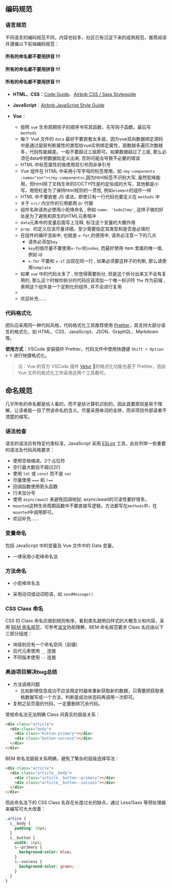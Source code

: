 ## 编码规范
### 语言规范
不同语言的编码规范不同，内容也较多，社区已有沉淀下来的成熟规范，推荐阅读并遵循以下前端编码规范：

#### 所有的命名都不要用拼音 !!!

#### 所有的命名都不要用拼音 !!!

#### 所有的命名都不要用拼音 !!!



- **HTML、CSS**：[Code Guide](https://codeguide.co/)、[Airbnb CSS / Sass Styleguide](https://github.com/airbnb/css)

- **JavaScript**：[Airbnb JavaScript Style Guide](https://github.com/airbnb/javascript)

- **Vue**：
  - 按照 `vue` 生命周期钩子的顺序书写其函数，先写钩子函数，最后写 `methods`
  - 每个 Vue 文件的 `data` 最好不要嵌套太多层，因为vue双向数据绑定源码中是通过层层判断属性的类型给vue实例绑定属性，层数越多遍历次数越多，代码性能越差。一般不要超过三层即可。如果数据超过了三层, 那么必须在data中把数据给定义出来, 否则可能会导致不必要的错误
  - HTML 中标签属性的值使用双引号而非单引号
  - Vue 组件在 HTML 中采用小写字母的标签使用，如 `<my-components :name="sun"></my-components>`,因为html标签不识别大写, 虽然驼峰能用，但html除了文档生命的DOCTYPE是约定俗成的大写，其他都是小写，用短杠是为了保持html规则的一贯性, 例如`element`的组件一样
  - HTML 中不要嵌套 JS 语法，即使只有一行代码也要定义在 `methods` 中
  - 关于 `src/` 内文件的引用都用 `@/` 代替
  - 组件名称请务必使用小驼峰命名 , 例如 `name: 'todoItme'`, 这样子做的好处是为了避免和原生的HTML元素相冲
  - `data`元素中的变量后面写上注释, 标注这个变量的大概作用
  - `prop ` 的定义应该尽量详细，至少需要指定其类型和是否是必填的
  - 在组件的循环渲染中, 也就是 `v-for`,的使用中, 请务必注意一下的几点
    - 请务必添加`key`
    - `key`的值尽量不要使用`v-for`的`index`, 而最好使用 item 里面的唯一值, 例如 id 
    - `v-for` 不要和 `v-if` 出现在同一行 , 如果必须要这样子的判断, 那么请使用`template`
  - 如果 `vue` 中的代码太多了 , 你觉得需要拆分, 但是这个拆分出来又不会有复用的, 那么这个时候你拆分的代码应该添加一个唯一标识符 `The` 作为前缀 , 表明这个组件是一个定制化的组件, 并不会进行复用
  - 
  - 欢迎补充……
### 代码格式化
团队应采用同一种代码风格，代码格式化工具推荐使用 [Prettier](https://prettier.io/)，其支持大部分语言的格式化，如 HTML、CSS、JavaScript、JSON、GraphQL、Markdown 等。

**使用方式**：VSCode 安装插件 Prettier，代码文件中使用快捷键 `Shift + Option + F` 进行快捷格式化。

> 注：Vue 的官方 VSCode 插件 [Vetur](https://vuejs.github.io/vetur/) 的格式化功能也基于 Prettier，因此 Vue 文件的格式化工作采用这两个工具都可。

## 命名规范

几乎所有的命名都是给人看的，而不是给计算机识别的，因此首要原则是易于理解，让读者能一目了然该命名的含义。尽量采用单词的全拼，而非项目外部读者不清楚的缩写。

### 语法检查
语言的语法应有特定约束标准，JavaScript 采用 [ESLint](https://cn.eslint.org/) 工具，此处列举一些重要的语法及代码风格要求：

- 使用空格缩进，2个占位符
- 空行最大数目不超过2行
- 使用 `let` 或 `const` 而不是 `var`
- 尽量使用 `===` 和 `!==`
- 回调函数使用箭头函数
- 行末加分号
- 使用 `async/await` 来避免回调地狱, async/await的可读性要好很多。
- `mounted`这种生命周期函数中不要直接写逻辑，方法都写在`methods`中，在`mounted`中调用即可。
- 欢迎补充……

### 变量命名
包括 JavaScript 中的变量及 Vue 文件中的 Data 变量。

- 一律采用小驼峰命名法

### 方法命名

- 小驼峰命名法

- 采用动词或动词短语，如 `sendMessage()`

### CSS Class 命名
CSS 的 Class 命名应做到规则有序，看到类名就明白样式的大概含义和内容，采用 [BEM 命名规范](http://getbem.com/introduction/)，可参考[该文](https://juejin.im/post/5a6c5881518825733201daf7)协助理解，BEM 命名规范要求 Class 名应由以下三部分组成：

- 块级别应有一个命名空间（前缀）
- 后代元素使用 `__` 连接
- 不同版本使用 `--` 连接

### 奥迪项目解决bug总结

- 方法调用问题
  - 比如新增信息成功不应该用定时器来重新获取新的数据，只需要把获取表格数据写成一个方法，判断是成功状态码再调用一次即可。
- 复制之前页面的代码，一定要删除冗余代码。

常规命名法无法明确 Class 间真实的层级关系：

```html
<div class="article">
  <div class="body">
    <div class="button-primary"></div>
    <div class="button-success"></div>
  </div>
</div>
```

BEM 命名法层级关系明确，避免了繁杂的层级选择写法：

```html
<div class="article">
  <div class="article__body">
    <div class="article__button--primary"></div>
    <div class="article__button--success"></div>
  </div>
</div>
```

但此命名法下的 CSS Class 名存在长度过长的缺点，通过 Less/Sass 等预处理器来编写可大大改善：

```sass
.artice {
  &__body {
    padding: 10px;
  }
  &__button {
    width: 20px;
    &--primary {
      background-color: blue;
    }
    &--success {
      background-color: green;
    }
  }
}
```

